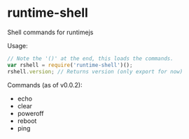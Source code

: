 # runtime-shell
Shell commands for runtimejs

Usage:
```javascript
// Note the '()' at the end, this loads the commands.
var rshell = require('runtime-shell')();
rshell.version; // Returns version (only export for now)
```
Commands (as of v0.0.2):
  * echo
  * clear
  * poweroff
  * reboot
  * ping
